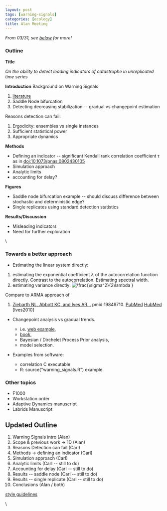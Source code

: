 ```yaml
---
layout: post
tags: [warning-signals]
categories: [ecology]
title: Alan Meeting
---
```







 








*From 03/31, see [below](#Updated_Outline) for more!*

### Outline

**Title**

*On the ability to detect leading indicators of catastrophe in
unreplicated time series*

**Introduction** Background on Warning Signals

1.  [literature](http://www.mendeley.com/research-papers/collections/1374711/EarlyWarningSigns/ "http://www.mendeley.com/research-papers/collections/1374711/EarlyWarningSigns/")
2.  Saddle Node bifurcation
3.  Detecting decreasing stabilization -- gradual vs changepoint
    estimation

Reasons detection can fail:

1.  Ergodicity: ensembles vs single instances
2.  Sufficient statistical power
3.  Appropriate dynamics

**Methods**

-   Defining an indicator -- significant Kendall rank correlation
    coefficient τ as in
    [doi:10.1073/pnas.0802430105](http://hdl.handle.net/10.1073/pnas.0802430105 "doi:10.1073/pnas.0802430105")
-   Simulation approach
-   Analytic limits
-   accounting for delay?

**Figures**

-   Saddle node bifurcation example -- should discuss difference between
    stochastic and deterministic edge?
-   Single replicates using standard detection statistics

**Results/Discussion**

-   Misleading indicators
-   Need for further exploration

\

### Towards a better approach

-   Estimating the linear system directly:

1.  estimating the exponential coefficient λ of the autocorrelation
    function directly. Contrast to the autocorrelation. Estimating
    spectral width.
2.  estimating variance directly: ![ \\frac{\\sigma\^2}{2\\lambda }
    ](http://openwetware.org/images/math/2/f/e/2fed1c2e179a9874a35108bdcbfdbd48.png)

Compare to ARMA approach of

1.  [Ziebarth NL, Abbott KC, and Ives AR.
    .](http://eutils.ncbi.nlm.nih.gov/entrez/eutils/elink.fcgi?cmd=prlinks&dbfrom=pubmed&retmode=ref&id=19849710 "View or buy article from publisher (if available)")
    pmid:19849710.
    [PubMed](http://eutils.ncbi.nlm.nih.gov/entrez/eutils/efetch.fcgi?db=pubmed&rettype=abstract&id=19849710 "PMID 19849710")
    [HubMed](http://www.hubmed.org/display.cgi?uids=19849710 "PMID 19849710")
    [Ives2010]

-   Changepoint analysis vs gradual trends.
    -   i.e. [web
        example](http://www.variation.com/cpa/tech/changepoint.html "http://www.variation.com/cpa/tech/changepoint.html"),
    -   [book](http://www.gbv.de/dms/goettingen/230144551.pdf "http://www.gbv.de/dms/goettingen/230144551.pdf"),
    -   Bayesian / Dirchelet Process Prior analysis,
    -   model selection.

-   Examples from software:
    -   correlation C executable
    -   R: source("warning\_signals.R") example.

### Other topics

-   F1000
-   Workstation order
-   Adaptive Dynamics manuscript
-   Labrids Manuscript

Updated Outline
---------------

1.  Warning Signals intro (Alan)
2.  Scope & previous work -\> 1D (Alan)
3.  Reasons Detection can fail (Carl)
4.  Methods -\> defining an indicator (Carl)
5.  Simulation approach (Carl)
6.  Analytic limits (Carl -- still to do)
7.  Accounting for delay (Carl -- still to do)
8.  Results -- saddle node (Carl -- still to do)
9.  Results -- single replicate (Carl -- still to do)
10. Conclusions (Alan / both)

[style
guidelines](http://www.sciencemag.org/about/authors/prep/prep_init.dtl "http://www.sciencemag.org/about/authors/prep/prep_init.dtl")

\

